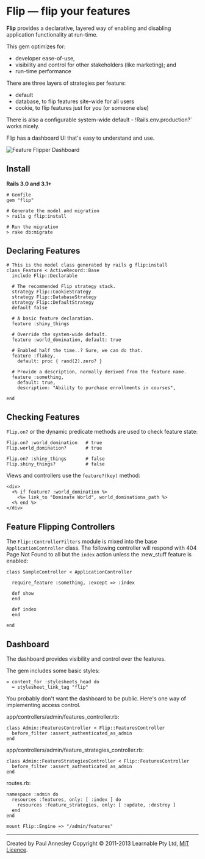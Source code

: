 Flip &mdash; flip your features
================

**Flip** provides a declarative, layered way of enabling and disabling application functionality at run-time.

This gem optimizes for:

* developer ease-of-use,
* visibility and control for other stakeholders (like marketing); and
* run-time performance

There are three layers of strategies per feature:

* default
* database, to flip features site-wide for all users
* cookie, to flip features just for you (or someone else)

There is also a configurable system-wide default - !Rails.env.production?` works nicely.

Flip has a dashboard UI that's easy to understand and use.

![Feature Flipper Dashboard](https://dl.dropbox.com/u/13833591/flip-gem-dashboard.png "Feature Flipper Dashboard")

Install
-------

**Rails 3.0 and 3.1+**

    # Gemfile
    gem "flip"
    
    # Generate the model and migration
    > rails g flip:install
    
    # Run the migration
    > rake db:migrate


Declaring Features
------------------

    # This is the model class generated by rails g flip:install
    class Feature < ActiveRecord::Base
      include Flip::Declarable

      # The recommended Flip strategy stack.
      strategy Flip::CookieStrategy
      strategy Flip::DatabaseStrategy
      strategy Flip::DefaultStrategy
      default false
    
      # A basic feature declaration.
      feature :shiny_things

      # Override the system-wide default.
      feature :world_domination, default: true

      # Enabled half the time..? Sure, we can do that.
      feature :flakey,
        default: proc { rand(2).zero? }

      # Provide a description, normally derived from the feature name.
      feature :something,
        default: true,
        description: "Ability to purchase enrollments in courses",
    
    end


Checking Features
-----------------

`Flip.on?` or the dynamic predicate methods are used to check feature state:

    Flip.on? :world_domination   # true
    Flip.world_domination?       # true
    
    Flip.on? :shiny_things       # false
    Flip.shiny_things?           # false

Views and controllers use the `feature?(key)` method:

    <div>
      <% if feature? :world_domination %>
        <%= link_to "Dominate World", world_dominations_path %>
      <% end %>
    </div>


Feature Flipping Controllers
----------------------------

The `Flip::ControllerFilters` module is mixed into the base `ApplicationController` class.  The following controller will respond with 404 Page Not Found to all but the `index` action unless the :new_stuff feature is enabled:

    class SampleController < ApplicationController
    
      require_feature :something, :except => :index
    
      def show
      end
    
      def index
      end
    
    end

Dashboard
---------

The dashboard provides visibility and control over the features.

The gem includes some basic styles:

    = content_for :stylesheets_head do
      = stylesheet_link_tag "flip"

You probably don't want the dashboard to be public.  Here's one way of implementing access control.

app/controllers/admin/features_controller.rb:

    class Admin::FeaturesController < Flip::FeaturesController
      before_filter :assert_authenticated_as_admin
    end

app/controllers/admin/feature_strategies_controller.rb:

    class Admin::FeatureStrategiesController < Flip::FeaturesController
      before_filter :assert_authenticated_as_admin
    end

routes.rb:

    namespace :admin do
      resources :features, only: [ :index ] do
        resources :feature_strategies, only: [ :update, :destroy ]
      end
    end

    mount Flip::Engine => "/admin/features"

----
Created by Paul Annesley
Copyright © 2011-2013 Learnable Pty Ltd, [MIT Licence](http://www.opensource.org/licenses/mit-license.php).
